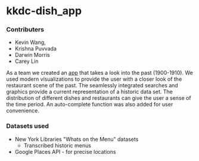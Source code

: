 # kkdc-dish_app
### Contributers
 * Kevin Wang,
 * Krishna Puvvada
 * Darwin Morris
 * Carey Lin

As a team we created an [app](https://kevinwork98.shinyapps.io/kkdc-dish_app/) that takes a look into the past (1900-1910). We used modern visualizations to provide the user with a closer look of the restaurant scene of the past. The seamlessly integrated searches and graphics provide a current representation of a historic data set. The distribution of different dishes and restaurants can give the user a sense of the time period. An auto-complete function was also added for user convenience.

### Datasets used
  * New York Libraries "Whats on the Menu" datasets
    * Transcribed historic menus 
  * Google Places API - for precise locations
